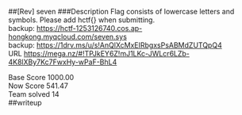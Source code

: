 ##[Rev] seven 
###Description
Flag consists of lowercase letters and symbols. Please add hctf{} when submitting.  
backup: https://hctf-1253126740.cos.ap-hongkong.myqcloud.com/seven.sys  
backup: https://1drv.ms/u/s!AnQlXcMxEIRbgxsPsABMdZUTQpQ4  
URL https://mega.nz/#!TPJkEY6Z!mJ1LKc-JWLcr6LZb-4K8lXBy7Kc7FwxHy-wPaF-BhL4

Base Score 1000.00   
Now Score 541.47   
Team solved 14  
##writeup